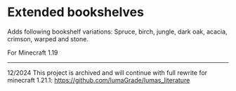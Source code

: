 # Extended bookshelves
Adds following bookshelf variations: Spruce, birch, jungle, dark oak, acacia, crimson, warped and stone.

For Minecraft 1.19

---
12/2024
This project is archived and will continue with full rewrite for minecraft 1.21.1: https://github.com/lumaGrade/lumas_literature
